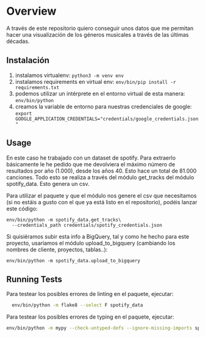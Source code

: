 
# Overview

A través de este repositorio quiero conseguir unos datos que me permitan hacer una visualización de los géneros musicales a través de las últimas décadas.


## Instalación

1. instalamos virtualenv:
  `python3 -m venv env`
2. instalamos requirements en virtual env:
  `env/bin/pip install -r requirements.txt`
3. podemos utilizar un intérprete en el entorno virtual de esta manera:
  `env/bin/python`
4. creamos la variable de entorno para nuestras credenciales de google:
  `export GOOGLE_APPLICATION_CREDENTIALS="credentials/google_credentials.json"`

## Usage

En este caso he trabajado con un dataset de spotify. Para extraerlo básicamente le he pedido que me devolviera el máximo número de resultados por año (1.000), desde los años 40. Esto hace un total de 81.000 canciones. Todo esto se realiza a través del módulo get_tracks del módulo spotify_data. Esto genera un csv.

Para utilizar el paquete y que el módulo nos genere el csv que necesitamos (si no estáis a gusto con el que ya está listo en el repositorio), podéis lanzar este código:

```
env/bin/python -m spotify_data.get_tracks\
  --credentials_path credentials/spotify_credentials.json
```

Si quisiéramos subir esta info a BigQuery, tal y como he hecho para este proyecto, usaríamos el módulo upload_to_bigquery (cambiando los nombres de cliente, proyectos, tablas..):

```
env/bin/python -m spotify_data.upload_to_bigquery
```

## Running Tests

Para testear los posibles errores de linting en el paquete, ejecutar:

```bash
  env/bin/python -m flake8 --select F spotify_data
```

Para testear los posibles errores de typing en el paquete, ejecutar:

```bash
env/bin/python -m mypy --check-untyped-defs --ignore-missing-imports spotify_data
```
